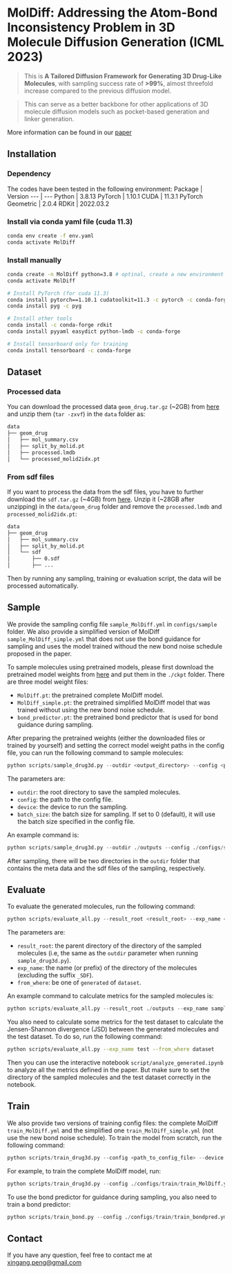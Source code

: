 # MolDiff: Addressing the Atom-Bond Inconsistency Problem in 3D Molecule Diffusion Generation (ICML 2023)
> This is **A Tailored Diffusion Framework for Generating 3D Drug-Like Molecules**, with sampling success rate of **>99\%**, almost threefold increase compared to the previous diffusion model. 

> This can serve as a better backbone for other applications of 3D molecule diffusion models such as pocket-based generation and linker generation.

More information can be found in our [paper](https://arxiv.org/abs/2305.07508)


## Installation
### Dependency
The codes have been tested in the following environment:
Package  | Version
--- | ---
Python | 3.8.13
PyTorch | 1.10.1
CUDA | 11.3.1
PyTorch Geometric | 2.0.4
RDKit | 2022.03.2


### Install via conda yaml file (cuda 11.3)
```bash
conda env create -f env.yaml
conda activate MolDiff
```

### Install manually

``` bash
conda create -n MolDiff python=3.8 # optinal, create a new environment
conda activate MolDiff

# Install PyTorch (for cuda 11.3)
conda install pytorch==1.10.1 cudatoolkit=11.3 -c pytorch -c conda-forge
conda install pyg -c pyg

# Install other tools
conda install -c conda-forge rdkit
conda install pyyaml easydict python-lmdb -c conda-forge

# Install tensorboard only for training
conda install tensorboard -c conda-forge
```


## Dataset

### Processed data
You can download the processed data `geom_drug.tar.gz` (~2GB) from [here](https://drive.google.com/drive/folders/1WkYIv471SjVwQe6_FfDxFOPC7dSnPY9c?usp=sharing) and unzip them (`tar -zxvf`)
 in the `data` folder as:
``` bash
data
├── geom_drug
│   ├── mol_summary.csv
│   ├── split_by_molid.pt
│   ├── processed.lmdb
│   └── processed_molid2idx.pt
```

### From sdf files
If you want to process the data from the sdf files, you have to further download the `sdf.tar.gz` (~4GB) from [here](https://drive.google.com/drive/folders/1WkYIv471SjVwQe6_FfDxFOPC7dSnPY9c?usp=sharing). Unzip it (~28GB after unzipping) in the `data/geom_drug` folder and remove the `processed.lmdb` and `processed_molid2idx.pt`:
``` bash
data
├── geom_drug
│   ├── mol_summary.csv
│   ├── split_by_molid.pt
│   └── sdf
│       ├── 0.sdf
│       ├── ...
```
Then by running any sampling, training or evaluation script, the data will be processed automatically.


## Sample

We provide the sampling config file `sample_MolDiff.yml` in `configs/sample` folder. We also provide a simplified version of MolDiff `sample_MolDiff_simple.yml` that does not use the bond guidance for sampling and uses the model trained withoud the new bond noise schedule proposed in the paper. 

To sample molecules using pretrained models, please first download the pretrained model weights from [here](https://drive.google.com/drive/folders/1zTrjVehEGTP7sN3DB5jaaUuMJ6Ah0-ps?usp=sharing) and put them in the `./ckpt` folder. There are three model weight files: 
- `MolDiff.pt`: the pretrained complete MolDiff model.
- `MolDiff_simple.pt`: the pretrained simplified MolDiff model that was trained without using the new bond noise schedule.
- `bond_predictor.pt`: the pretrained bond predictor that is used for bond guidance during sampling.

After preparing the pretrained weights (either the downloaded files or trained by yourself) and setting the correct model weight paths in the config file, you can run the following command to sample molecules:
```python
python scripts/sample_drug3d.py --outdir <output_directory> --config <path_to_config_file> --device <device_id> --batch_size <batch_size>
```
The parameters are:
- `outdir`: the root directory to save the sampled molecules.
- `config`: the path to the config file.
- `device`: the device to run the sampling.
- `batch_size`: the batch size for sampling. If set to 0 (default), it will use the batch size specified in the config file.

An example command is:
```python
python scripts/sample_drug3d.py --outdir ./outputs --config ./configs/sample/sample_MolDiff.yml
```
After sampling, there will be two directories in the `outdir` folder that contains the meta data and the sdf files of the sampling, respectively.

## Evaluate

To evaluate the generated molecules, run the following command:
```python
python scripts/evaluate_all.py --result_root <result_root> --exp_name <exp_name> --from_where generated
```
The parameters are:
- `result_root`: the parent directory of the directory of the sampled molecules (i.e, the same as the `outdir` parameter when running `sample_drug3d.py`).
- `exp_name`: the name (or prefix) of the directory of the molecules (excluding the suffix `_SDF`).
- `from_where`: be one of `generated` of `dataset`.

An example command to calculate metrics for the sampled molecules is:
```python
python scripts/evaluate_all.py --result_root ./outputs --exp_name sample_MolDiff_20230101_000000 --from_where generated
```

You also need to calculate some metrics for the test dataset to calculate the Jensen-Shannon divergence (JSD) between the generated molecules and the test dataset. To do so, run the following command:
```bash
python scripts/evaluate_all.py --exp_name test --from_where dataset
```

Then you can use the interactive notebook `script/analyze_generated.ipynb` to analyze all the metrics defined in the paper. But make sure to set the directory of the sampled molecules and the test dataset correctly in the notebook.

## Train

We also provide two versions of training config files: the complete MolDiff `train_MolDiff.yml` and the simplified one `train_MolDiff_simple.yml` (not use the new bond noise schedule). To train the model from scratch, run the following command:

```python
python scripts/train_drug3d.py --config <path_to_config_file> --device <device_id> --logdir <log_directory>
```
For example, to train the complete MolDiff model, run:
```python
python scripts/train_drug3d.py --config ./configs/train/train_MolDiff.yml --device cuda:0 --logdir ./logs
```

To use the bond predictor for guidance during sampling, you also need to train a bond predictor:
```python
python scripts/train_bond.py --config ./configs/train/train_bondpred.yml --device cuda:1 --logdir ./logs
```

## Contact
If you have any question, feel free to contact me at xingang.peng@gmail.com


